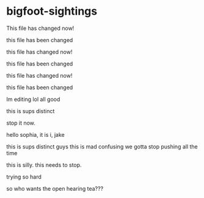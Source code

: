 # bigfoot-sightings


This file has changed now!

this file has been changed


this file has changed now! 

this file has been changed

this file has changed now! 


this file has been changed




Im editing lol
all good


this is sups distinct


stop it now. 


hello sophia, it is i, jake 

this is sups distinct
guys this is mad confusing we gotta stop pushing all the time

this is silly. this needs to stop. 

trying so hard

so who wants the open hearing tea???
